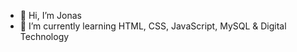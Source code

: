 - 👋 Hi, I’m Jonas
- 🌱 I’m currently learning HTML, CSS, JavaScript, MySQL & Digital Technology

<!---
jonast120/jonast120 is a ✨ special ✨ repository because its `README.md` (this file) appears on your GitHub profile.
You can click the Preview link to take a look at your changes.
--->
